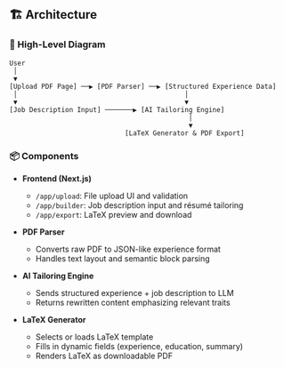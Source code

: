 ## 🏗 Architecture

### 🧩 High-Level Diagram

```
User
 │
 ▼
[Upload PDF Page] ──▶ [PDF Parser] ──▶ [Structured Experience Data]
 │                                          │
 ▼                                          ▼
[Job Description Input] ───────▶ [AI Tailoring Engine]
                                             │
                                             ▼
                             [LaTeX Generator & PDF Export]
```

### 📦 Components

- **Frontend (Next.js)**
  - `/app/upload`: File upload UI and validation
  - `/app/builder`: Job description input and résumé tailoring
  - `/app/export`: LaTeX preview and download

- **PDF Parser**
  - Converts raw PDF to JSON-like experience format
  - Handles text layout and semantic block parsing

- **AI Tailoring Engine**
  - Sends structured experience + job description to LLM
  - Returns rewritten content emphasizing relevant traits

- **LaTeX Generator**
  - Selects or loads LaTeX template
  - Fills in dynamic fields (experience, education, summary)
  - Renders LaTeX as downloadable PDF
